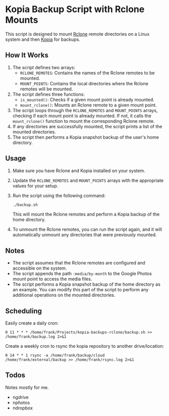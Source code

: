 

# Kopia Backup Script with Rclone Mounts

This script is designed to mount [Rclone](https://rclone.org/) remote directories on a Linux system and then [Kopia](https://kopia.io/) for backups.

## How It Works

1. The script defines two arrays:
   - `RCLONE_REMOTES`: Contains the names of the Rclone remotes to be mounted.
   - `MOUNT_POINTS`: Contains the local directories where the Rclone remotes will be mounted.
2. The script defines three functions:
   - `is_mounted()`: Checks if a given mount point is already mounted.
   - `mount_rclone()`: Mounts an Rclone remote to a given mount point.
3. The script loops through the `RCLONE_REMOTES` and `MOUNT_POINTS` arrays, checking if each mount point is already mounted. If not, it calls the `mount_rclone()` function to mount the corresponding Rclone remote.
4. If any directories are successfully mounted, the script prints a list of the mounted directories.
5. The script then performs a Kopia snapshot backup of the user's home directory.

## Usage

1. Make sure you have Rclone and Kopia installed on your system.
2. Update the `RCLONE_REMOTES` and `MOUNT_POINTS` arrays with the appropriate values for your setup.
3. Run the script using the following command:

   ```bash
   ./backup.sh
   ```

   This will mount the Rclone remotes and perform a Kopia backup of the home directory.

4. To unmount the Rclone remotes, you can run the script again, and it will automatically unmount any directories that were previously mounted.

## Notes

- The script assumes that the Rclone remotes are configured and accessible on the system.
- The script appends the path `:media/by-month` to the Google Photos mount point to access the media files.
- The script performs a Kopia snapshot backup of the home directory as an example. You can modify this part of the script to perform any additional operations on the mounted directories.

## Scheduling

Easily create a daily cron:
```
0 11 * * * /home/frank/Projects/kopia-backups-rclone/backup.sh >> /home/frank/backup.log 2>&1
```

Create a weekly cron to rsync the kopia repository to another drive/location:
```
0 14 * * 1 rsync -a /home/frank/backup/cloud /home/frank/external/backup >> /home/frank/rsync.log 2>&1
```

## Todos
Notes mostly for me.
- ngdrive
- nphotos
- ndropbox
